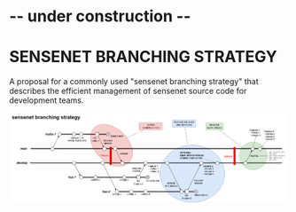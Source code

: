 # -- under construction --

# SENSENET BRANCHING STRATEGY
A proposal for a commonly used "sensenet branching strategy" that describes the 
efficient management of sensenet source code for development teams.

[![IMAGE Sensenet branching strategy](img/Branching.png)](img/Branching.png)

